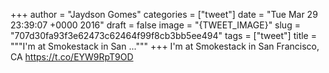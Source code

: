 
+++
author = "Jaydson Gomes"
categories = ["tweet"]
date = "Tue Mar 29 23:39:07 +0000 2016"
draft = false
image = "{TWEET_IMAGE}"
slug = "707d30fa93f3e62473c62464f99f8cb3bb5ee494"
tags = ["tweet"]
title = """I'm at Smokestack in San ..."""
+++
I'm at Smokestack in San Francisco, CA https://t.co/EYW9RpT9OD
